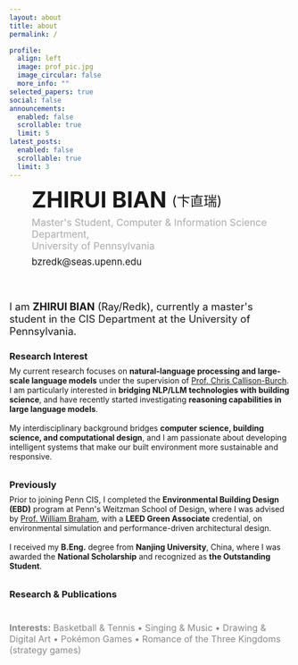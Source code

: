 ```yaml
---
layout: about
title: about
permalink: /

profile:
  align: left
  image: prof_pic.jpg
  image_circular: false
  more_info: ""
selected_papers: true
social: false
announcements:
  enabled: false
  scrollable: true
  limit: 5
latest_posts:
  enabled: false
  scrollable: true
  limit: 3
---
```


<!-- 顶部：照片右侧大名/单位/社交 -->
<div style="display:flex;align-items:flex-start;gap:2.5rem;flex-wrap:wrap;">
  <div style="flex:0 0 auto;max-width:320px;"></div>
  <div style="flex:1 1 320px;min-width:260px;max-width:480px;display:flex;flex-direction:column;justify-content:flex-start;height:100%;">
    <div style="font-size:2.5rem;font-weight:bold;text-transform:uppercase;line-height:1.1;">ZHIRUI BIAN <span style="font-size:1.5rem;font-weight:normal;vertical-align:middle;">(卞直瑞)</span></div>
    <div style="font-size:1.1rem;margin:0.5rem 0 0.5rem 0;color:#aaa;">Master's Student, Computer & Information Science Department,<br>University of Pennsylvania</div>
    <div style="font-size:1.05rem;margin-bottom:1.2rem;">bzredk@seas.upenn.edu</div>
    <div style="margin-top:auto;display:flex;align-items:center;gap:0.7em;">
      <a href="mailto:bzredk@seas.upenn.edu"><i class="fas fa-envelope fa-2x"></i></a>
      <a href="mailto:bzr962166649@gmail.com"><i class="fas fa-envelope-open fa-2x"></i></a>
      <a href="https://www.linkedin.com/in/zhirui-bian-65857526b/" target="_blank"><i class="fab fa-linkedin fa-2x"></i></a>
      <a href="https://scholar.google.com.hk/citations?user=vmCWvc8AAAAJ&hl=zh-CN" target="_blank"><i class="ai ai-google-scholar-square ai-2x"></i></a>
    </div>
  </div>
</div>

<!-- 照片下方：自我介绍 -->
<div style="max-width:1200px;margin:2.5rem auto 1.5rem auto;font-size:1.15rem;">
I am <b>ZHIRUI BIAN</b> (Ray/Redk), currently a master's student in the CIS Department at the University of Pennsylvania.
</div>

<!-- 纵向结构：Research Interest、Previously、Research & Publications -->
<div style="max-width:1200px;margin:0 auto 2.5rem auto;">
  <div style="margin-bottom:2rem;">
    <h3 style="margin-bottom:0.5rem;">Research Interest</h3>
    My current research focuses on <b>natural-language processing and large-scale language models</b> under the supervision of <a href="https://www.cis.upenn.edu/~ccb/" target="_blank">Prof. Chris Callison-Burch</a>. I am particularly interested in <b>bridging NLP/LLM technologies with building science</b>, and have recently started investigating <b>reasoning capabilities in large language models</b>.<br><br>
    My interdisciplinary background bridges <b>computer science, building science, and computational design</b>, and I am passionate about developing intelligent systems that make our built environment more sustainable and responsive.
  </div>
  <div style="margin-bottom:2rem;">
    <h3 style="margin-bottom:0.5rem;">Previously</h3>
    Prior to joining Penn CIS, I completed the <b>Environmental Building Design (EBD)</b> program at Penn's Weitzman School of Design, where I was advised by <a href="https://www.design.upenn.edu/people/william-w-braham" target="_blank">Prof. William Braham</a>, with a <b>LEED Green Associate</b> credential, on environmental simulation and performance-driven architectural design.<br><br>
    I received my <b>B.Eng.</b> degree from <b>Nanjing University</b>, China, where I was awarded the <b>National Scholarship</b> and recognized as <b>the Outstanding Student</b>.
  </div>
  <div style="margin-bottom:2rem;">
    <h3 style="margin-bottom:0.5rem;"><a href="#research-publications" id="research-publications" style="color:inherit;text-decoration:none;">Research & Publications</a></h3>
    <!-- selected_papers 自动渲染 -->
  </div>
</div>

<!-- Interests -->
<div style="margin:1.5rem 0 1.5rem 0;font-size:1rem;color:#888;"><b>Interests:</b> Basketball & Tennis &bull; Singing & Music &bull; Drawing & Digital Art &bull; Pokémon Games &bull; Romance of the Three Kingdoms (strategy games)</div>
